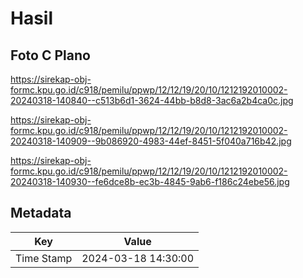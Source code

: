# Hasil

## Foto C Plano

https://sirekap-obj-formc.kpu.go.id/c918/pemilu/ppwp/12/12/19/20/10/1212192010002-20240318-140840--c513b6d1-3624-44bb-b8d8-3ac6a2b4ca0c.jpg

https://sirekap-obj-formc.kpu.go.id/c918/pemilu/ppwp/12/12/19/20/10/1212192010002-20240318-140909--9b086920-4983-44ef-8451-5f040a716b42.jpg

https://sirekap-obj-formc.kpu.go.id/c918/pemilu/ppwp/12/12/19/20/10/1212192010002-20240318-140930--fe6dce8b-ec3b-4845-9ab6-f186c24ebe56.jpg


## Metadata

| Key        | Value               |
| ---------- | ------------------- |
| Time Stamp | 2024-03-18 14:30:00 |



